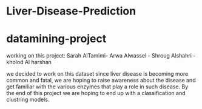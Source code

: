 # Liver-Disease-Prediction
# datamining-project
working on this project:
Sarah AlTamimi-
Arwa Alwassel -
Shroug Alshahri -
kholod Al harshan

we decided to work on this dataset since liver disease is becoming more common and fatal, we are hoping to raise awareness about the disease
and get familiar with the various enzymes that play a role in such disease. By the end of this project we are hoping to end up with a classification and clustring models.
